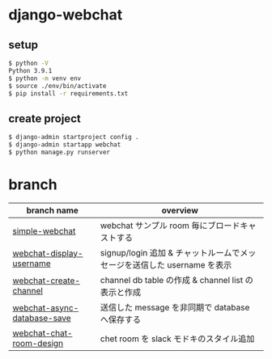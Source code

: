 # django-webchat

## setup

```bash
$ python -V
Python 3.9.1
$ python -m venv env
$ source ./env/bin/activate
$ pip install -r requirements.txt
```

## create project

```bash
$ django-admin startproject config .
$ django-admin startapp webchat
$ python manage.py runserver
```

# branch

| branch name                                                                                                | overview                                                                 |
| ---------------------------------------------------------------------------------------------------------- | ------------------------------------------------------------------------ |
| [simple-webchat](https://github.com/n-guitar/django-webchat/tree/simple-webchat)                           | webchat サンプル room 毎にブロードキャストする                           |
| [webchat-display-username](https://github.com/n-guitar/django-webchat/tree/webchat-display-username)       | signup/login 追加 & チャットルームでメッセージを送信した username を表示 |
| [webchat-create-channel](https://github.com/n-guitar/django-webchat/tree/webchat-create-channel)           | channel db table の作成 & channel list の表示と作成                      |
| [webchat-async-database-save](https://github.com/n-guitar/django-webchat/tree/webchat-async-database-save) | 送信した message を非同期で database へ保存する                          |
| [webchat-chat-room-design](https://github.com/n-guitar/django-webchat/tree/webchat-chat-room-design)       | chet room を slack モドキのスタイル追加                                  |
